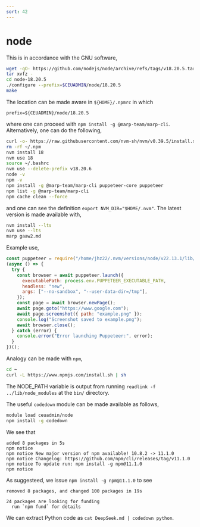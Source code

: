```yaml
---
sort: 42
---
```


# node

This is in accordance with the GNU software,

```bash
wget -qO- https://github.com/nodejs/node/archive/refs/tags/v18.20.5.tar.gz | \
tar xvfz -
cd node-18.20.5
./configure --prefix=$CEUADMIN/node/18.20.5
make
```

The location can be made aware in `${HOME}/.npmrc` in which

```
prefix=${CEUADMIN}/node/18.20.5
```

where one can proceed with `npm install -g @marp-team/marp-cli`. Alternatively, one can do the following,

```bash
curl -o- https://raw.githubusercontent.com/nvm-sh/nvm/v0.39.5/install.sh | bash
rm -rf ~/.npm
nvm install 18
nvm use 18
source ~/.bashrc
nvm use --delete-prefix v18.20.6
node -v
npm -v
npm install -g @marp-team/marp-cli puppeteer-core puppeteer
npm list -g @marp-team/marp-cli
npm cache clean --force
```

and one can see the definition `export NVM_DIR="$HOME/.nvm"`. The latest version is made available with,

```bash
nvm install --lts
nvm use --lts
marp gaaw2.md
```

Example use,

```js
const puppeteer = require("/home/jhz22/.nvm/versions/node/v22.13.1/lib/node_modules/puppeteer");
(async () => {
  try {
    const browser = await puppeteer.launch({
      executablePath: process.env.PUPPETEER_EXECUTABLE_PATH,
      headless: "new",
      args: ["--no-sandbox", "--user-data-dir=/tmp"],
    });
    const page = await browser.newPage();
    await page.goto("https://www.google.com");
    await page.screenshot({ path: "example.png" });
    console.log("Screenshot saved to example.png");
    await browser.close();
  } catch (error) {
    console.error("Error launching Puppeteer:", error);
  }
})();
```

Analogy can be made with `npm`,

```bash
cd ~
curl -L https://www.npmjs.com/install.sh | sh
```

The NODE_PATH variable is output from running `readlink -f ../lib/node_modules` at the `bin/` directory.

The useful `codedown` module can be made available as follows,

```bash
module load ceuadmin/node
npm install -g codedown
```

We see that

```
added 8 packages in 5s
npm notice
npm notice New major version of npm available! 10.8.2 -> 11.1.0
npm notice Changelog: https://github.com/npm/cli/releases/tag/v11.1.0
npm notice To update run: npm install -g npm@11.1.0
npm notice
```

As suggesteed, we issue `npm install -g npm@11.1.0` to see

```
removed 8 packages, and changed 100 packages in 19s

24 packages are looking for funding
  run `npm fund` for details
```

We can extract Python code as `cat DeepSeek.md | codedown python`.
